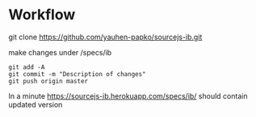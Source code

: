 # Workflow

git clone https://github.com/yauhen-papko/sourcejs-ib.git

make changes under /specs/ib

```
git add -A
git commit -m "Description of changes"
git push origin master
```

In a minute https://sourcejs-ib.herokuapp.com/specs/ib/ should contain updated version